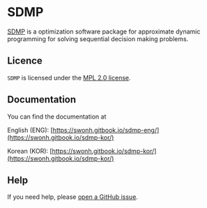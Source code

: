 
# SDMP

[SDMP](https://github.com/swonh/SDMP) is a optimization software package for approximate dynamic programming for solving sequential decision making problems.

## Licence

`SDMP` is licensed under the [MPL 2.0 license](https://github.com/swonh/SDMP/blob/main/LICENSE).

## Documentation

You can find the documentation at

English (ENG): [https://swonh.gitbook.io/sdmp-eng/](https://swonh.gitbook.io/sdmp-kor/)

Korean (KOR): [https://swonh.gitbook.io/sdmp-kor/](https://swonh.gitbook.io/sdmp-kor/)

## Help

If you need help, please [open a GitHub issue](https://github.com/swonh/SDMP/issues/new).
